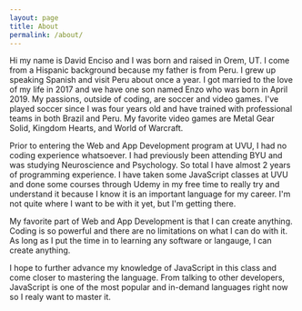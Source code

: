 ```yaml
---
layout: page
title: About
permalink: /about/
---
```



Hi my name is David Enciso and I was born and raised in Orem, UT. I come from a Hispanic background because my father is from Peru. I grew up speaking Spanish and visit Peru about once a year. I got married to the love of my life in 2017 and we have one son named Enzo who was born in April 2019. My passions, outside of coding, are soccer and video games. I've played soccer since I was four years old and have trained with professional teams in both Brazil and Peru. My favorite video games are Metal Gear Solid, Kingdom Hearts, and World of Warcraft.

Prior to entering the Web and App Development program at UVU, I had no coding experience whatsoever. I had previously been attending BYU and was studying Neuroscience and Psychology. So total I have almost 2 years of programming experience. I have taken some JavaScript classes at UVU and done some courses through Udemy in my free time to really try and understand it because I know it is an important language for my career. I'm not quite where I want to be with it yet, but I'm getting there.

My favorite part of Web and App Development is that I can create anything. Coding is so powerful and there are no limitations on what I can do with it. As long as I put the time in to learning any software or langauge, I can create anything.

I hope to further advance my knowledge of JavaScript in this class and come closer to mastering the language. From talking to other developers, JavaScript is one of the most popular and in-demand languages right now so I realy want to master it. 
